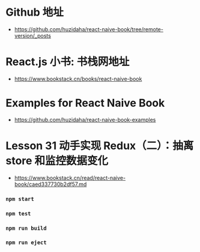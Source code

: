 # Github 地址
- https://github.com/huzidaha/react-naive-book/tree/remote-version/_posts

# React.js 小书: 书栈网地址
- https://www.bookstack.cn/books/react-naive-book

# Examples for React Naive Book
- https://github.com/huzidaha/react-naive-book-examples

# Lesson 31 动手实现 Redux（二）：抽离 store 和监控数据变化
- https://www.bookstack.cn/read/react-naive-book/caed337730b2df57.md

### `npm start`

### `npm test`

### `npm run build`

### `npm run eject`
